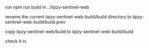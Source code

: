 run npm run build in ../iipzy-sentinel-web

rename the current iipzy-sentinel-web-build/build directory to iipzy-sentinel-web-build/build.prev

copy iipzy-sentinel-web/build to iipzy-sentinel-web-build/build

check it in.
